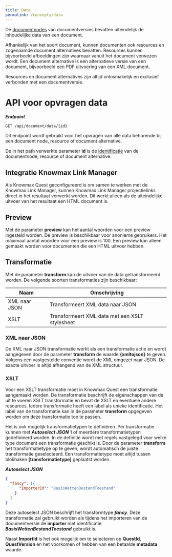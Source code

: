 ```yaml
---
title: Data
permalink: /concepts/data
---
```


De [documentnodes](/topics/document-structure) van documentversies bevatten uiteindelijk de inhoudelijke data van een document.

Afhankelijk van het soort document, kunnen documenten ook resources en zogenaamde document alternatives bevatten. Resources kunnen bijvoorbeeld afbeeldingen zijn waarnaar vanuit het document verwezen wordt. Een document alternative is een alternatieve versie van een document, bijvoorbeeld een PDF uitvoering van een XML document.

Resources en document alternatives zijn altijd onlosmakelijk en exclusief verbonden met een documentversie.

# API voor opvragen data
***Endpoint***
```
GET /api/document/data/{id}
```

Dit endpoint wordt gebruikt voor het opvragen van alle data behorende bij een document node, resource of document alternative.

De in het path verwerkte parameter **id** is de [identificatie](/concepts/quest-id.md) van de documentnode, resource of document alternative.

## Integratie Knowmax Link Manager
Als Knowmax Quest geconfigureerd is om samen te werken met de Knowmax Link Manager, kunnen Knowmax Link Manager projectielinks direct in het resultaat verwerkt worden. Dit werkt alleen als de uiteindelijke uitvoer van het resultaat een HTML document is.

## Preview
Met de parameter **preview** kan het aantal woorden voor een preview ingesteld worden. De preview is beschikbaar voor anonieme gebruikers. Het maximaal aantal woorden voor een preview is 100. Een preview kan alleen gemaakt worden voor documenten die een HTML uitvoer hebben.

## Transformatie
Met de parameter **transform** kan de uitvoer van de data getransformeerd worden. De volgende soorten transformaties zijn beschikbaar:

| Naam | Omschrijving | 
| --- | --- |
| XML naar JSON | Transformeert XML data naar JSON |
| XSLT | Transformeert XML data met een XSLT stylesheet |

### XML naar JSON
De XML naar JSON transformatie werkt als een transformatie actie en wordt aangegeven door de parameter **transform** de waarde **{xmltojson}** te geven. Volgens een vastgestelde conventie wordt de XML omgezet naar JSON. De exacte uitvoer is altijd afhangend van de XML structuur.

### XSLT
Voor een XSLT transformatie moet in Knowmax Quest een transformatie aangemaakt worden. De transformatie beschrijft de eigenschappen van de uit te voeren XSLT transformatie en bevat de XSLT en eventuele andere resources. Iedere transformatie heeft een label als unieke identificatie. Het label van de transformatie kan in de parameter **transform** opgegeven worden om deze transformatie toe te passen.

Het is ook mogelijk transformatietypen te definiëren. Per transformatie kunnen met ***Autoselect JSON*** 1 of meerdere transformatietypen gedefinieerd worden. In de definitie wordt met regels vastgelegd voor welke type document een transformatie geschikt is. Door de parameter **transform** het transformatietype op te geven, wordt automatisch de juiste transformatie geselecteerd. Een transformatietype moet altijd tussen blokhaken **[transformatietype]** geplaatst worden.

***Autoselect JSON***
```json
{
  "fancy": [{
      "ImporterId": "BasisWettenBestandToestand"
    }
  ]
}
```

Deze autoselect JSON beschrijft het transformtype ***fancy***. Deze transformatie zal gebruikt worden als tijdens het importeren van de documentversie de **importer** met identificatie ***BasisWettenBestandToestand*** gebruikt is.

Naast **ImportId** is het ook mogelijk om te selecteren op **QuestId**, **QuestVersion** en het voorkomen of hebben van een betaalde **metadata** waarde.